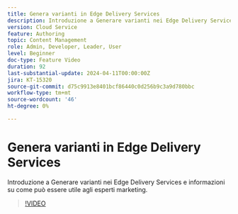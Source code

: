 ```yaml
---
title: Genera varianti in Edge Delivery Services
description: Introduzione a Generare varianti nei Edge Delivery Services e informazioni su come può essere utile agli esperti marketing.
version: Cloud Service
feature: Authoring
topic: Content Management
role: Admin, Developer, Leader, User
level: Beginner
doc-type: Feature Video
duration: 92
last-substantial-update: 2024-04-11T00:00:00Z
jira: KT-15320
source-git-commit: d75c9913e8401bcf86440c0d256b9c3a9d780bbc
workflow-type: tm+mt
source-wordcount: '46'
ht-degree: 0%

---
```



# Genera varianti in Edge Delivery Services

Introduzione a Generare varianti nei Edge Delivery Services e informazioni su come può essere utile agli esperti marketing.

>[!VIDEO](https://video.tv.adobe.com/v/3428304/?learn=on)


